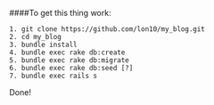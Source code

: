 ####To get this thing work:

    1. git clone https://github.com/lon10/my_blog.git
    2. cd my_blog
    3. bundle install
    4. bundle exec rake db:create
    5. bundle exec rake db:migrate
    6. bundle exec rake db:seed [?]
    7. bundle exec rails s

Done!